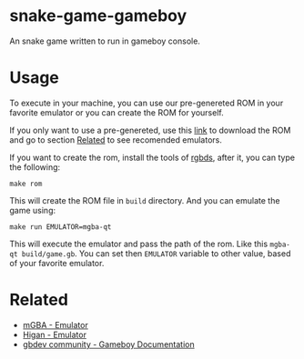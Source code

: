 # snake-game-gameboy

An snake game written to run in gameboy console.

# Usage

To execute in your machine, you can use our pre-genereted ROM in your favorite emulator or you can create the ROM for yourself. 

If you only want to use a pre-genereted, use this [link](https://github.com/raulpy271/snake-game-gameboy/raw/main/build/main.gb) to download the ROM and go to section [Related](README.md#Related) to see recomended emulators.

If you want to create the rom, install the tools of [rgbds](https://rgbds.gbdev.io/), after it, you can type the following:

```
make rom
```

This will create the ROM file in `build` directory. And you can emulate the game using:

```
make run EMULATOR=mgba-qt
```

This will execute the emulator and pass the path of the rom. Like this `mgba-qt build/game.gb`. You can set then `EMULATOR` variable to other value, based of your favorite emulator.

# Related

- [mGBA - Emulator](https://mgba.io/)
- [Higan - Emulator](https://higan-emu.com/)
- [gbdev community - Gameboy Documentation](https://gbdev.io/)
